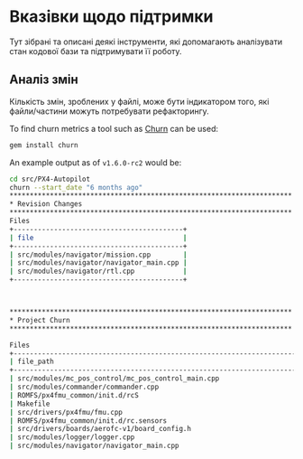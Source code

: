 # Вказівки щодо підтримки

Тут зібрані та описані деякі інструменти, які допомагають аналізувати стан кодової бази та підтримувати її роботу.

## Аналіз змін

Кількість змін, зроблених у файлі, може бути індикатором того, які файли/частини можуть потребувати рефакторингу.

To find churn metrics a tool such as [Churn](https://github.com/danmayer/churn) can be used:

```sh
gem install churn
```

An example output as of `v1.6.0-rc2` would be:

```sh
cd src/PX4-Autopilot
churn --start_date "6 months ago"
**********************************************************************
* Revision Changes
**********************************************************************
Files
+------------------------------------------+
| file                                     |
+------------------------------------------+
| src/modules/navigator/mission.cpp        |
| src/modules/navigator/navigator_main.cpp |
| src/modules/navigator/rtl.cpp            |
+------------------------------------------+



**********************************************************************
* Project Churn
**********************************************************************

Files
+---------------------------------------------------------------------------+---------------+
| file_path                                                                 | times_changed |
+---------------------------------------------------------------------------+---------------+
| src/modules/mc_pos_control/mc_pos_control_main.cpp                        | 107           |
| src/modules/commander/commander.cpp                                       | 67            |
| ROMFS/px4fmu_common/init.d/rcS                                            | 52            |
| Makefile                                                                  | 49            |
| src/drivers/px4fmu/fmu.cpp                                                | 47            |
| ROMFS/px4fmu_common/init.d/rc.sensors                                     | 40            |
| src/drivers/boards/aerofc-v1/board_config.h                               | 31            |
| src/modules/logger/logger.cpp                                             | 29            |
| src/modules/navigator/navigator_main.cpp                                  | 28            |
```
